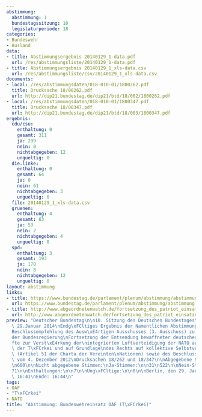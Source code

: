 ```yaml
---
abstimmung:
  abstimmung: 1
  bundestagssitzung: 10
  legislaturperiode: 18
categories:
- Bundeswehr
- Ausland
data:
- title: Abstimmungsergebnis 20140129_1-data.pdf
  url: /res/abstimmungsliste/20140129_1-data.pdf
- title: Abstimmungsergebnis 20140129_1_xls-data.csv
  url: /res/abstimmungsliste/csv/20140129_1_xls-data.csv
documents:
- local: /res/abstimmungsdaten/018-010-01/1800262.pdf
  title: Drucksache 18/00262.pdf
  url: http://dip21.bundestag.de/dip21/btd/18/002/1800262.pdf
- local: /res/abstimmungsdaten/018-010-01/1800347.pdf
  title: Drucksache 18/00347.pdf
  url: http://dip21.bundestag.de/dip21/btd/18/003/1800347.pdf
ergebnis:
  cdu/csu:
    enthaltung: 0
    gesamt: 311
    ja: 299
    nein: 0
    nichtabgegeben: 12
    ungueltig: 0
  die.linke:
    enthaltung: 0
    gesamt: 64
    ja: 0
    nein: 61
    nichtabgegeben: 3
    ungueltig: 0
  file: 20140129_1_xls-data.csv
  gruenen:
    enthaltung: 4
    gesamt: 63
    ja: 53
    nein: 2
    nichtabgegeben: 4
    ungueltig: 0
  spd:
    enthaltung: 3
    gesamt: 193
    ja: 170
    nein: 8
    nichtabgegeben: 12
    ungueltig: 0
layout: abstimmung
links:
- title: https://www.bundestag.de/parlament/plenum/abstimmung/abstimmung?id=250
  url: https://www.bundestag.de/parlament/plenum/abstimmung/abstimmung?id=250
- title: http://www.abgeordnetenwatch.de/fortsetzung_des_patriot_einsatzes_in_der_tuerkei-1105-546.html
  url: http://www.abgeordnetenwatch.de/fortsetzung_des_patriot_einsatzes_in_der_tuerkei-1105-546.html
preview: "Deutscher Bundestag\n\n10. Sitzung des Deutschen Bundestages\nam Mittwoch,\
  \ 29.Januar 2014\nEndg\xFCltiges Ergebnis der Namentlichen Abstimmung Nr. 1\n\n\
  Beschlussempfehlung des Ausw\xE4rtigen Ausschusses (3. Ausschuss) zu dem Antrag\n\
  der Bundesregierung\nFortsetzung der Entsendung bewaffneter deutscher Streitkr\xE4\
  fte zur Verst\xE4rkung der\nintegrierten Luftverteidigung der NATO auf Ersuchen\
  \ der T\xFCrkei und auf Grundlage\ndes Rechts auf kollektive Selbstverteidigung\
  \ (Artikel 51 der Charta der Vereinten\nNationen) sowie des Beschlusses des Nordatlantikrates\
  \ vom 4. Dezember 2012\nDrucksachen 18/262 und 18/347\n\nAbgegebene Stimmen insgesamt:\n\
  \n600\n\nNicht abgegebene Stimmen:\nJa-Stimmen:\n\n31\n522\n\nNein-Stimmen:\n\n\
  71\n\nEnthaltungen:\n\n7\n\nUng\xFCltige:\n\n0\n\nBerlin, den 29. Jan. 14\n\nBeginn:\
  \ 16:41\nEnde: 16:44\n"
tags:
- OAF
- "T\xFCrkei"
- NATO
title: "Abstimmung: Bundeswehreinsatz OAF (T\xFCrkei)"
---
```

